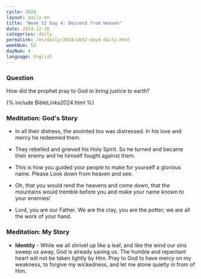 ```yaml
---
cycle: 2024
layout: daily-en
title: "Week 52 Day 4: Descend from Heaven"
date: 2024-12-26
categories: daily
permalink: /en/daily/2024/wk52-day4-daily.html
weekNum: 52
dayNum: 4
language: English
---
```


### Question     
How did the prophet pray to God to bring justice to earth?

{% include BibleLinks2024.html %} 

### Meditation: God's Story   
+ In all their distress, the anointed too was distressed. In his love and mercy he redeemed them. 

+ They rebelled and grieved his Holy Spirit. So he turned and became their enemy and he himself fought against them. 

+ This is how you guided your people to make for yourself a glorious name. Please Look down from heaven and see. 

+ Oh, that you would rend the heavens and come down, that the mountains would tremble before you and make your name known to your enemies! 

+ Lord, you are our Father. We are the clay, you are the potter; we are all the work of your hand. 

### Meditation: My Story   
+ **Identity** - While we all shrivel up like a leaf, and like the wind our sins sweep us away, God is already saving us. The humble and repentant heart will not be taken lightly by Him. Pray to God to have mercy on my weakness, to forgive my wickedness, and let me atone quietly in from of Him. 
